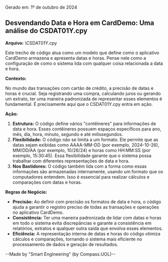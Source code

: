 Gerado em: 1º de outubro de 2024

##  Desvendando Data e Hora em CardDemo: Uma análise do CSDAT01Y.cpy

**Arquivo:**  \CSDAT01Y.cpy

Este trecho de código atua como um modelo que define como o aplicativo CardDemo armazena e apresenta datas e horas. Pense nele como a configuração de como o sistema lida com qualquer coisa relacionada a data e hora.

**Contexto:**

No mundo das transações com cartão de crédito, a precisão de datas e horas é crucial. Seja registrando uma compra, calculando juros ou gerando um extrato, ter uma maneira padronizada de representar esses elementos é fundamental. É precisamente aqui que o CSDAT01Y.cpy entra em ação.

**Ação:**

1. **Estrutura:** O código define vários "contêineres" para informações de data e hora. Esses contêineres possuem espaços específicos para ano, mês, dia, hora, minuto, segundo e até milissegundos.
2. **Flexibilidade:** O código não se limita a um formato. Ele permite que as datas sejam exibidas como AAAA-MM-DD (por exemplo, 2024-10-26), MM/DD/AA (por exemplo, 10/26/24) e horas como HH:MM:SS (por exemplo, 15:30:45). Essa flexibilidade garante que o sistema possa trabalhar com diferentes representações de data e hora.
3. **Nos Bastidores:** O código também lida com a forma como essas informações são armazenadas internamente, usando um formato que os computadores entendem. Isso é essencial para realizar cálculos e comparações com datas e horas.

**Regras de Negócio:**

* **Precisão:** Ao definir com precisão os formatos de data e hora, o código ajuda a garantir o registro preciso de todas as transações e operações no aplicativo CardDemo.
* **Consistência:** Ter uma maneira padronizada de lidar com datas e horas em todo o sistema evita discrepâncias e garante a consistência em relatórios, extratos e qualquer outra saída que envolva esses elementos.
* **Eficiência:** A representação interna de datas e horas do código otimiza cálculos e comparações, tornando o sistema mais eficiente no processamento de dados e geração de resultados.

--Made by "Smart Engineering" (by Compass.UOL)--